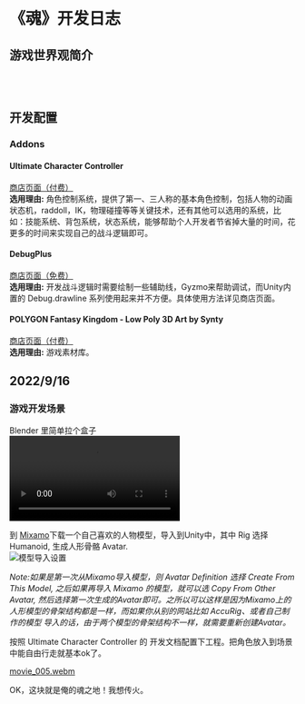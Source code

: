 # 《魂》开发日志
## 游戏世界观简介
<br><br>
## 开发配置
### Addons
#### Ultimate Character Controller
[商店页面（付费）](https://assetstore.unity.com/packages/tools/game-toolkits/ultimate-character-controller-99962)<br>
**选用理由:** 角色控制系统，提供了第一、三人称的基本角色控制，包括人物的动画状态机，raddoll，IK，物理碰撞等等关键技术，还有其他可以选用的系统，比如：技能系统、背包系统，状态系统，能够帮助个人开发者节省掉大量的时间，花更多的时间来实现自己的战斗逻辑即可。
#### DebugPlus
[商店页面（免费）](https://assetstore.unity.com/packages/tools/integration/debugplus-144985)<br>
**选用理由:** 开发战斗逻辑时需要绘制一些辅助线，Gyzmo来帮助调试，而Unity内置的 Debug.drawline 系列使用起来并不方便。具体使用方法详见商店页面。
#### POLYGON Fantasy Kingdom - Low Poly 3D Art by Synty
[商店页面（付费）](https://assetstore.unity.com/?q=polygen%20fantasy%20kingdom&orderBy=1)<br>
**选用理由:** 游戏素材库。

## 2022/9/16
### 游戏开发场景
Blender 里简单拉个盒子<br>
<video src="https://user-images.githubusercontent.com/11385187/190580573-48de148e-2e42-4b4e-aad4-faa9784883d4.mp4"></video>

到 [Mixamo](https://www.mixamo.com/)下载一个自己喜欢的人物模型，导入到Unity中，其中 Rig 选择 Humanoid, 生成人形骨骼 Avatar.<br>
![模型导入设置](https://user-images.githubusercontent.com/11385187/190583035-45623580-c00e-4aa6-840c-0285e650d7c3.png)

_Note:如果是第一次从Mixamo导入模型，则 Avatar Definition 选择 Create From This Model, 之后如果再导入 Mixamo 的模型，就可以选 Copy From Other Avatar, 然后选择第一次生成的Avatar即可。之所以可以这样是因为Mixamo上的人形模型的骨架结构都是一样，而如果你从别的网站比如 AccuRig、或者自己制作的模型 导入的话，由于两个模型的骨架结构不一样，就需要重新创建Avatar。_

按照 Ultimate Character Controller 的 开发文档配置下工程。把角色放入到场景中能自由行走就基本ok了。<br>


[movie_005.webm](https://user-images.githubusercontent.com/11385187/190589946-3dfd756a-5223-4444-914e-68b3c09b5939.webm)

OK，这块就是俺的魂之地！我想传火。

